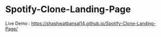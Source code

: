 # Spotify-Clone-Landing-Page
Live Demo : https://shashwatbansal14.github.io/Spotify-Clone-Landing-Page/
